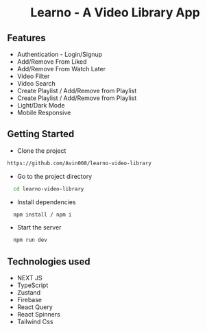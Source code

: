 <h1 align="center">Learno - A Video Library App</h1>

<h2>Features</h2>
<ul>
<li>Authentication - Login/Signup</li>
<li>Add/Remove From Liked</li>
<li>Add/Remove From Watch Later</li>
<li>Video Filter</li>
<li>Video Search</li>
<li>Create Playlist / Add/Remove from Playlist</li>
<li>Create Playlist / Add/Remove from Playlist</li>
<li>Light/Dark Mode</li>
<li>Mobile Responsive</li>
</ul>

## Getting Started

- Clone the project

```bash
https://github.com/Avin008/learno-video-library
```

- Go to the project directory

```bash
  cd learno-video-library
```

- Install dependencies

```bash
  npm install / npm i
```

- Start the server

```bash
  npm run dev
```

<h2>Technologies used</h2>
<ul>
<li>NEXT JS</li>
<li>TypeScript</li>
<li>Zustand</li>
<li>Firebase</li>
<li>React Query</li>
<li>React Spinners</li>
<li>Tailwind Css</li>
</ul>

